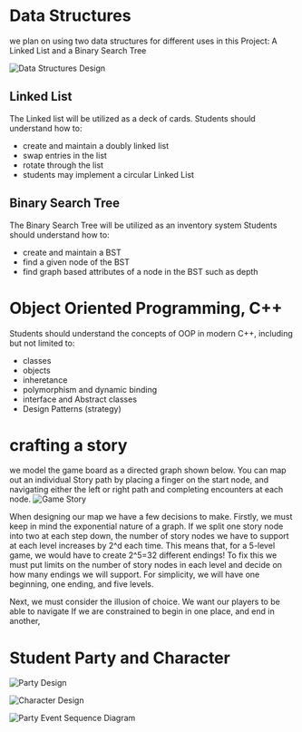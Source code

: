 # Data Structures
we plan on using two data structures for different uses in this Project: A Linked List and a Binary Search Tree

![Data Structures Design](http://www.plantuml.com/plantuml/proxy?cache=no&src=https://raw.githubusercontent.com/r2steven/cmpsci236Game/master/docs/Data_Structures_Design/Data_Structures_Design.iuml)

## Linked List
  The Linked list will be utilized as a deck of cards. Students should understand how to: 
  - create and maintain a doubly linked list
  - swap entries in the list
  - rotate through the list
  - students may implement a circular Linked List

## Binary Search Tree
  The Binary Search Tree will be utilized as an inventory system Students should understand how to:
  - create and maintain a BST
  - find a given node of the BST
  - find graph based attributes of a node in the BST such as depth


# Object Oriented Programming, C++
Students should understand the concepts of OOP in modern C++, including but not limited to:
- classes
- objects
- inheretance
- polymorphism and dynamic binding
- interface and Abstract classes
- Design Patterns (strategy)

# crafting a story
we model the game board as a directed graph shown below. You can map out an individual Story path by placing a finger on the start node, and navigating either the left or right path and completing encounters at each node.
![Game Story](http://www.plantuml.com/plantuml/proxy?cache=no&src=https://raw.githubusercontent.com/R2steven/cmpsci236Game/master/docs/Game_Mechanics/Game_Story.iuml)

When designing our map we have a few decisions to make. Firstly, we must keep in mind the exponential nature of a graph. If we split one story node into two at each step down, the number of story nodes we have to support at each level increases by 2^d each time. This means that, for a 5-level game, we would have to create 2^5=32 different endings! To fix this we must put limits on the number of story nodes in each level and decide on how many endings we will support. For simplicity, we will have one beginning, one ending, and five levels. 

Next, we must consider the illusion of choice. We want our players to be able to navigate If we are constrained to begin in one place, and end in another,

# Student Party and Character

![Party Design](http://www.plantuml.com/plantuml/proxy?cache=no&src=https://raw.githubusercontent.com/R2steven/cmpsci236Game/master/docs/Party_Design/Party_Design.iuml)

![Character Design](http://www.plantuml.com/plantuml/proxy?cache=no&src=https://raw.githubusercontent.com/R2steven/cmpsci236Game/master/docs/Party_Design/Character_Design.iuml)

![Party Event Sequence Diagram](http://www.plantuml.com/plantuml/proxy?cache=no&src=https://raw.githubusercontent.com/R2steven/cmpsci236Game/master/docs/Student_Sequence/Party_Event_seq.iuml)
